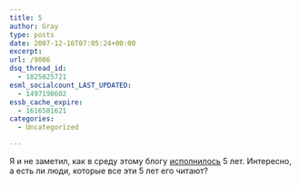 ```yaml
---
title: 5
author: Gray
type: posts
date: 2007-12-16T07:05:24+00:00
excerpt:
url: /9086
dsq_thread_id:
  - 1825025721
esml_socialcount_LAST_UPDATED:
  - 1497198602
essb_cache_expire:
  - 1616581621
categories:
  - Uncategorized

---
```








Я и не заметил, как в среду этому блогу <a href="http://www.searchengines.ru/blog/archives/002226.html" target="_blank">исполнилось</a> 5 лет. Интересно, а есть ли люди, которые все эти 5 лет его читают?